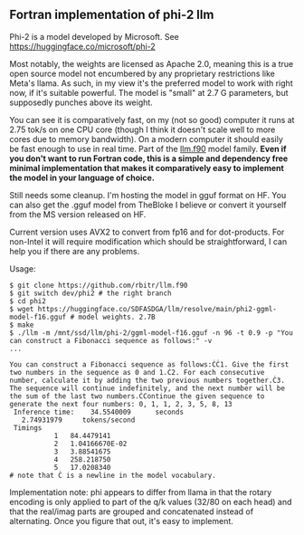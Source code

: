 ## Fortran implementation of phi-2 llm

Phi-2 is a model developed by Microsoft. See https://huggingface.co/microsoft/phi-2

Most notably, the weights are licensed as Apache 2.0, meaning this is a true open source model not encumbered by any proprietary restrictions like Meta's llama. As such, in my view it's the preferred model to work with right now, if it's suitable powerful. The model is "small" at 2.7 G parameters, but supposedly punches above its weight. 

You can see it is comparatively fast, on my (not so good) computer it runs at 2.75 tok/s on one CPU core (though I think it doesn't scale well to more cores due to memory bandwidth). On a modern computer it should easily be fast enough to use in real time. Part of the [llm.f90](https://github.com/rbitr/llm.f90) model family. __Even if you don't want to run Fortran code, this is a simple and dependency free minimal implementation that makes it comparatively easy to implement the model in your language of choice.__

Still needs some cleanup. I'm hosting the model in gguf format on HF. You can also get the .gguf model from TheBloke I believe or convert it yourself from the MS version released on HF.

Current version uses AVX2 to convert from fp16 and for dot-products. For non-Intel it will require modification which should be straightforward, I can help you if there are any problems. 

Usage:

```
$ git clone https://github.com/rbitr/llm.f90
$ git switch dev/phi2 # the right branch
$ cd phi2
$ wget https://huggingface.co/SDFASDGA/llm/resolve/main/phi2-ggml-model-f16.gguf # model weights. 2.7B
$ make
$ ./llm -m /mnt/ssd/llm/phi-2/ggml-model-f16.gguf -n 96 -t 0.9 -p "You can construct a Fibonacci sequence as follows:" -v
...

You can construct a Fibonacci sequence as follows:ĊĊ1. Give the first two numbers in the sequence as 0 and 1.Ċ2. For each consecutive number, calculate it by adding the two previous numbers together.Ċ3. The sequence will continue indefinitely, and the next number will be the sum of the last two numbers.ĊContinue the given sequence to generate the next four numbers: 0, 1, 1, 2, 3, 5, 8, 13 
 Inference time:    34.5540009      seconds
   2.74931979     tokens/second
 Timings
           1   84.4479141    
           2   1.04166670E-02
           3   3.88541675    
           4   258.218750    
           5   17.0208340  
# note that Ċ is a newline in the model vocabulary.

``` 

Implementation note: phi appears to differ from llama in that the rotary encoding is only applied to part of the q/k values (32/80 on each head) and that the real/imag parts are grouped and concatenated instead of alternating. Once you figure that out, it's easy to implement.
